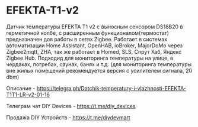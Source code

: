 # EFEKTA-T1-v2
Датчик температуры EFEKTA T1 v2 c выносным сенсором DS18B20 в герметичной колбе, с расширенным функционалом(термостат) предназначен для работы в сетях Zigbee. Работает в системах автоматизации Home Assistant, OpenHAB, ioBroker, MajorDoMo через Zigbee2mqtt, ZHA, так же работает в Homed, SLS, Спрут Хаб, Яндекс Zigbee Hub. Подходид для мониторинга температуры на улице, в чердаках, погребах, саунах, банях и т.д.  (для мониторинга температуры вне жилых помещений рекомендуется версия с усилителем сигнала, 20 dbm)

Описание - https://telegra.ph/Datchik-temperatury-i-vlazhnosti-EFEKTA-T1T1-LR-v2-01-16

Телеграм чат DIY Devices - https://t.me/diy_devices

Продажа DIY Устройств - https://t.me/diydevmart
